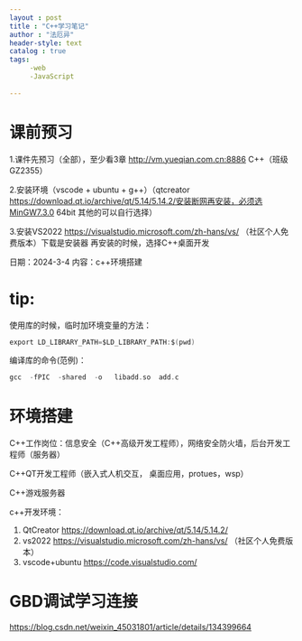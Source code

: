 ```yaml
---
layout : post
title : "C++学习笔记"
author : "法厄异"
header-style: text
catalog : true
tags:
     -web
     -JavaScript
     
---
```

# 课前预习

1.课件先预习（全部），至少看3章  http://vm.yueqian.com.cn:8886   C++（班级GZ2355）

2.安装环境（vscode + ubuntu + g++）（qtcreator  https://download.qt.io/archive/qt/5.14/5.14.2/安装断网再安装，必须选MinGW7.3.0 64bit 其他的可以自行选择）

3.安装VS2022 https://visualstudio.microsoft.com/zh-hans/vs/ （社区个人免费版本）下载是安装器 再安装的时候，选择C++桌面开发

日期：2024-3-4  内容：c++环境搭建

# tip:

使用库的时候，临时加环境变量的方法：

```c
export LD_LIBRARY_PATH=$LD_LIBRARY_PATH:$(pwd)
```

编译库的命令(范例)：

```c
gcc  -fPIC  -shared  -o   libadd.so  add.c
```



# 环境搭建

C++工作岗位：信息安全（C++高级开发工程师），网络安全防火墙，后台开发工程师（服务器）

C++QT开发工程师（嵌入式人机交互， 桌面应用，protues，wsp）

C++游戏服务器

c++开发环境：

1. QtCreator  https://download.qt.io/archive/qt/5.14/5.14.2/
2. vs2022   https://visualstudio.microsoft.com/zh-hans/vs/ （社区个人免费版本）
3. vscode+ubuntu  https://code.visualstudio.com/

# GBD调试学习连接
https://blog.csdn.net/weixin_45031801/article/details/134399664
